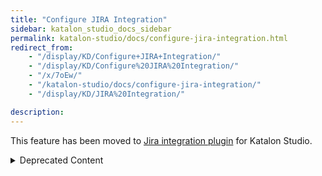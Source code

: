 ```yaml
---
title: "Configure JIRA Integration"
sidebar: katalon_studio_docs_sidebar
permalink: katalon-studio/docs/configure-jira-integration.html
redirect_from:
    - "/display/KD/Configure+JIRA+Integration/"
    - "/display/KD/Configure%20JIRA%20Integration/"
    - "/x/7oEw/"
    - "/katalon-studio/docs/configure-jira-integration/"
    - "/display/KD/JIRA%20Integration/"

description:
---
```


This feature has been moved to [Jira integration plugin](https://store.katalon.com/product/3/Jira-Integration) for Katalon Studio.

<details><summary>Deprecated Content</summary>

Configuration
-------------

You need to enable JIRA Integration in order to submit issues to JIRA. This setting is available at **Project > Settings > Integration > JIRA**.

![](https://github.com/katalon-studio/docs-images/raw/master/katalon-studio/docs/configure-jira-integration/image2018-3-1-173A403A26.png)

1.  Select **Enable integration** option. The settings will be available for configuration.


2.  Specify information regarding your JIRA Server and login credential then click **Connect** button.


3.  After successfully authenticating with JIRA, all relevant **JIRA Projects** and **Issue Types** will be retrieved and displayed under **Submit Options**. You can specify the default project and issue type for submission here. 
    ![](https://github.com/katalon-studio/docs-images/raw/master/katalon-studio/docs/configure-jira-integration/image2016-11-3-133A533A20.png)
    Where:

    | Field | Description |
    | --- | --- |
    | Default JIRA Project | The default JIRA project to submit ticket. |
    | Default JIRA Issue Type | The default JIRA Issue type to create when submitting ticket. |
    | Use Test Case name as Summary for JIRA ticket | The Katalon Test Case Name will be used as summary for submitted ticket. |
    | Attach Screenshot to JIRA ticket | Any taken screenshot during execution will be included in submitted ticket. |
    | Attach Log to JIRA ticket | The execution log will be included in submitted ticket. |

4.  Click **OK** button to complete the JIRA Integration setup.

</details>
